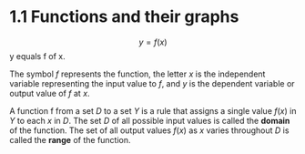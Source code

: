 # 1.1 Functions and their graphs

$$y = f(x)$$
 y equals f of x.
 
The symbol $f$ represents the function, the letter $x$ is the independent variable representing the input value to $f$, and $y$ is the dependent variable or output value of $f$ at $x$.

A function f from a set $D$ to a set $Y$ is a rule that assigns a single value $f (x)$ in $Y$ to each $x$ in $D$.
The set $D$ of all possible input values is called the **domain** of the function. The set of all output values $f(x)$ as $x$ varies throughout $D$ is called the **range** of the function.


